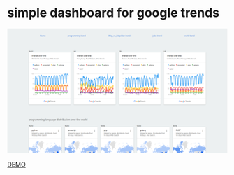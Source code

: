# simple dashboard for google trends

![screen capture](https://raw.githubusercontent.com/louiscklaw/google-search-trends/master/docs/assets/sc.png)

[DEMO](https://louiscklaw.github.io/google-search-trends)
